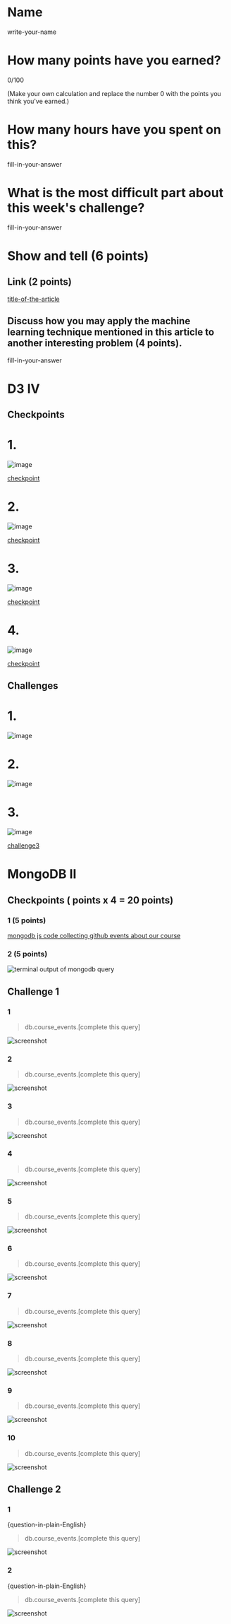 # Name

write-your-name

# How many points have you earned?

0/100

(Make your own calculation and replace the number 0 with the points you think you've earned.)

# How many hours have you spent on this?

fill-in-your-answer

# What is the most difficult part about this week's challenge?

fill-in-your-answer

# Show and tell (6 points)

## Link (2 points)

[title-of-the-article](http://link-to-an-article-about-machine-learning-use-for-big-data)

## Discuss how you may apply the machine learning technique mentioned in this article to another interesting problem (4 points).

fill-in-your-answer

# D3 IV

## Checkpoints

# 1.

![image](image.png?raw=true)

[checkpoint](checkpoint.html)

# 2.

![image](image.png?raw=true)

[checkpoint](checkpoint.html)

# 3.

![image](image.png?raw=true)

[checkpoint](checkpoint.html)

# 4.

![image](image.png?raw=true)

[checkpoint](checkpoint.html)

## Challenges

# 1.

![image](image.png?raw=true)

# 2.

![image](image.png?raw=true)

# 3.

![image](image.png?raw=true)

[challenge3](challenge3.html)



# MongoDB II

## Checkpoints ( points x 4 = 20 points)

### 1 (5 points)

[mongodb js code collecting github events about our course](mongodb-github.js)

### 2 (5 points)

![terminal output of mongodb query](screenshot.png?raw=true)

## Challenge 1

### 1

> db.course_events.[complete this query]

![screenshot](screenshot.png?raw=true)

### 2

> db.course_events.[complete this query]

![screenshot](screenshot.png?raw=true)

### 3

> db.course_events.[complete this query]

![screenshot](screenshot.png?raw=true)

### 4

> db.course_events.[complete this query]

![screenshot](screenshot.png?raw=true)

### 5

> db.course_events.[complete this query]

![screenshot](screenshot.png?raw=true)

### 6

> db.course_events.[complete this query]

![screenshot](screenshot.png?raw=true)

### 7

> db.course_events.[complete this query]

![screenshot](screenshot.png?raw=true)

### 8

> db.course_events.[complete this query]

![screenshot](screenshot.png?raw=true)

### 9

> db.course_events.[complete this query]

![screenshot](screenshot.png?raw=true)

### 10

> db.course_events.[complete this query]

![screenshot](screenshot.png?raw=true)


## Challenge 2

### 1

{question-in-plain-English}

> db.course_events.[complete this query]

![screenshot](screenshot.png?raw=true)

### 2

{question-in-plain-English}

> db.course_events.[complete this query]

![screenshot](screenshot.png?raw=true)
